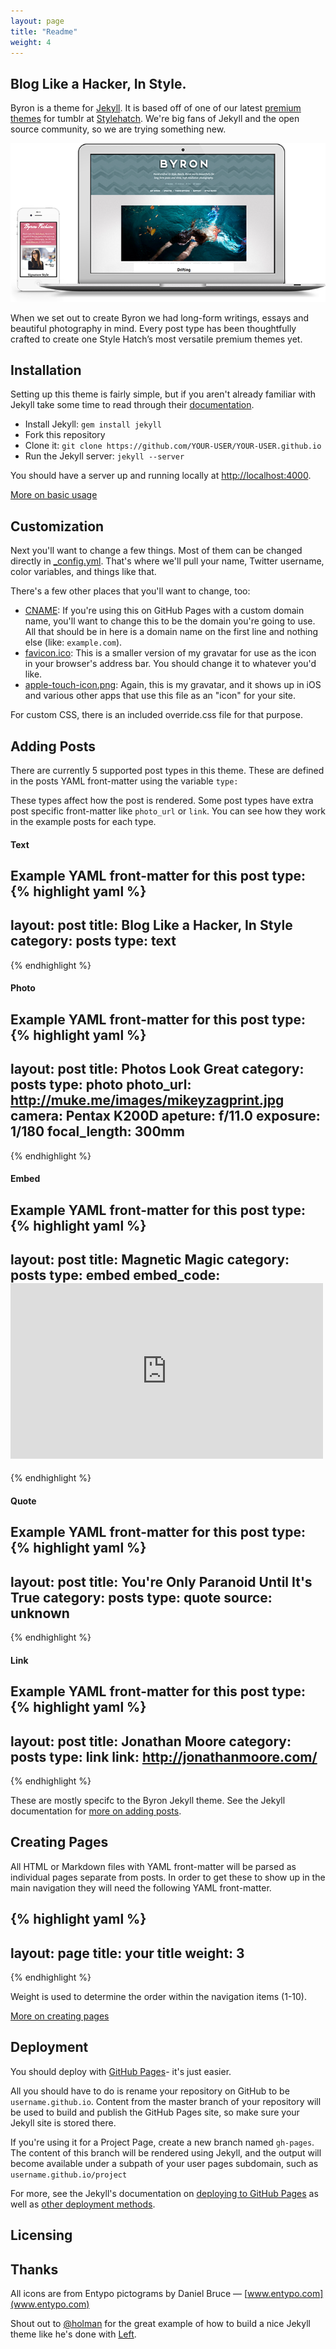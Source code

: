 ```yaml
---
layout: page
title: "Readme"
weight: 4
---
```


## Blog Like a Hacker, In Style.

Byron is a theme for [Jekyll](https://github.com/mojombo/jekyll). It is based off of one of our latest [premium themes](byron.stylehatch.co) for tumblr at [Stylehatch](http://stylehatch.co/). We're big fans of Jekyll and the open source community, so we are trying something new.

![Byron Demo](/images/byron-demo-stage.png)

When we set out to create Byron we had long-form writings, essays and beautiful photography in mind.  Every post type has been thoughtfully crafted to create one Style Hatch’s most versatile premium themes yet. 

## Installation

Setting up this theme is fairly simple, but if you aren't already familiar with Jekyll take some time to read through their [documentation](http://jekyllrb.com/docs/home/).

- Install Jekyll: `gem install jekyll`
- Fork this repository
- Clone it: `git clone https://github.com/YOUR-USER/YOUR-USER.github.io`
- Run the Jekyll server: `jekyll --server`

You should have a server up and running locally at <http://localhost:4000>.

[More on basic usage](http://jekyllrb.com/docs/usage/)

## Customization

Next you'll want to change a few things. Most of them can be changed directly in
[_config.yml](#). That's where we'll pull your name, Twitter username, color variables, and things like that.

There's a few other places that you'll want to change, too:

- [CNAME](#): If you're using
  this on GitHub Pages with a custom domain name, you'll want to change this
  to be the domain you're going to use. All that should be in here is a
  domain name on the first line and nothing else (like: `example.com`).
- [favicon.ico](#): This
  is a smaller version of my gravatar for use as the icon in your browser's
  address bar. You should change it to whatever you'd like.
- [apple-touch-icon.png](#):
  Again, this is my gravatar, and it shows up in iOS and various other apps
  that use this file as an "icon" for your site.

For custom CSS, there is an included override.css file for that purpose.

## Adding Posts
There are currently 5 supported post types in this theme. These are defined in the posts YAML front-matter using the variable `type: `

These types affect how the post is rendered. Some post types have extra post specific front-matter like `photo_url` or `link`. You can see how they work in the example posts for each type.

#### Text
Example YAML front-matter for this post type:
{% highlight yaml %}
---
layout: post
title: Blog Like a Hacker, In Style
category: posts
type: text
---
{% endhighlight %}

#### Photo
Example YAML front-matter for this post type:
{% highlight yaml %}
---
layout: post
title: Photos Look Great
category: posts
type: photo
photo_url: http://muke.me/images/mikeyzagprint.jpg
camera: Pentax K200D
apeture: f/11.0
exposure: 1/180
focal_length: 300mm
---
{% endhighlight %}

#### Embed
Example YAML front-matter for this post type:
{% highlight yaml %}
---
layout: post
title: Magnetic Magic
category: posts
type: embed
embed_code: <iframe src="http://player.vimeo.com/video/63773788?portrait=0&amp;badge=0" width="500" height="281" frameborder="0" webkitAllowFullScreen mozallowfullscreen allowFullScreen></iframe>
---
{% endhighlight %}

#### Quote
Example YAML front-matter for this post type:
{% highlight yaml %}
---
layout: post
title: You're Only Paranoid Until It's True
category: posts
type: quote
source: unknown
---
{% endhighlight %}

#### Link
Example YAML front-matter for this post type:
{% highlight yaml %}
---
layout: post
title: Jonathan Moore
category: posts
type: link
link: http://jonathanmoore.com/
---
{% endhighlight %}

These are mostly specifc to the Byron Jekyll theme. See the Jekyll documentation for [more on adding posts](http://jekyllrb.com/docs/posts/).

## Creating Pages
All HTML or Markdown files with YAML front-matter will be parsed as individual pages separate from posts. In order to get these to show up in the main navigation they will need the following YAML front-matter.

{% highlight yaml %}
---
layout: page
title: your title
weight: 3
---
{% endhighlight %}

Weight is used to determine the order within the navigation items (1-10).

[More on creating pages](http://jekyllrb.com/docs/pages/)

## Deployment

You should deploy with [GitHub Pages](http://pages.github.com)- it's just
easier.

All you should have to do is rename your repository on GitHub to be `username.github.io`. Content from the master branch of your repository will be used to build and publish the GitHub Pages site, so make sure your Jekyll site is stored there.

If you're using it for a Project Page, create a new branch named `gh-pages`. The content of this branch will be rendered using Jekyll, and the output will become available under a subpath of your user pages subdomain, such as `username.github.io/project`

For more, see the Jekyll's documentation on [deploying to GitHub Pages](http://jekyllrb.com/docs/github-pages/) as well as [other deployment methods](http://jekyllrb.com/docs/deployment-methods/).

## Licensing

## Thanks

All icons are from Entypo pictograms by Daniel Bruce — [www.entypo.com](www.entypo.com)

Shout out to [@holman](https://twitter.com/holman) for the great example of how to build a nice Jekyll theme like he's done with [Left](https://github.com/holman/left).
